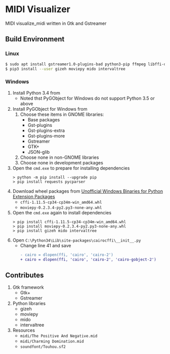 # MIDI Visualizer
MIDI visualize_midi written in Gtk and Gstreamer

## Build Environment

### Linux

```bash
$ sudo apt install gstreamer1.0-plugins-bad python3-pip ffmpeg libffi-dev
$ pip3 install --user gizeh moviepy mido intervaltree
```

### Windows

1. Install Python 3.4 from
    - Noted thst PyGObject for Windows do not support Python 3.5 or above
2. Install PyGObject for Windows from
    1. Choose these items in GNOME libraries:
        - Base packages
        - Gst-plugins
        - Gst-plugins-extra
        - Gst-plugins-more
        - Gstreamer
        - GTK+
        - JSON-glib
    2. Choose none in non-GNOME libraries
    3. Choose none in development packages
3. Open the `cmd.exe` to prepare for installing dependencies
    ```batch
    > python -m pip install --upgrade pip
    > pip install requests pycparser
    ```
4. Download wheel packages from [Unofficial Windows Binaries for Python Extension Packages](https://www.lfd.uci.edu/~gohlke/pythonlibs)
    - `cffi‑1.11.5‑cp34‑cp34m‑win_amd64.whl`
    - `moviepy‑0.2.3.4‑py2.py3‑none‑any.whl`
5. Open the `cmd.exe` again to install dependencies
    ```batch
    > pip install cffi‑1.11.5‑cp34‑cp34m‑win_amd64.whl
    > pip install moviepy‑0.2.3.4‑py2.py3‑none‑any.whl
    > pip install gizeh mido intervaltree
    ```
6. Open `C:\Python34\Lib\site-packages\cairocffi\__init__.py`
    - Change line 41 and save
        ```diff
        - cairo = dlopen(ffi, 'cairo', 'cairo-2')
        + cairo = dlopen(ffi, 'cairo', 'cairo-2', 'cairo-gobject-2')
        ```

<!--TODO: links to their websites-->
## Contributes
1. Gtk framework
    - Gtk+
    - Gstreamer
2. Python libraries
    - gizeh
    - moviepy
    - mido
    - intervaltree
3. Resources
    - `midi/The Positive And Negative.mid`
    - `midi/Charming Domination.mid`
    - `soundfont/Touhou.sf2`
